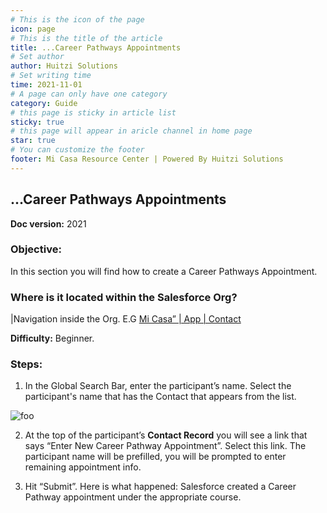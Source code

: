 ```yaml
---
# This is the icon of the page
icon: page
# This is the title of the article
title: ...Career Pathways Appointments
# Set author
author: Huitzi Solutions
# Set writing time
time: 2021-11-01
# A page can only have one category
category: Guide
# this page is sticky in article list
sticky: true
# this page will appear in aricle channel in home page
star: true
# You can customize the footer
footer: Mi Casa Resource Center | Powered By Huitzi Solutions
---
```


## ...Career Pathways Appointments

**Doc version:** 2021

### **Objective:**

In this section you will find how to create a Career Pathways Appointment.

### **Where is it located within the Salesforce Org?**

|Navigation inside the Org. E.G [Mi Casa” | App | Contact](https://micasa--partial.lightning.force.com/lightning/o/Contact/list?filterName=Recent)

**Difficulty:** Beginner.

### **Steps:**

1. In the Global Search Bar, enter the participant’s name. Select the participant's name that has the Contact that appears from the list.

<img :src="$withBase('/assets/careerPathwaysAppointments/1.jpeg')" alt="foo">

2. At the top of the participant’s **Contact Record** you will see a link that says “Enter New Career Pathway Appointment”. Select this link. The participant name will be prefilled, you will be prompted to enter remaining appointment info.

3. Hit “Submit”. Here is what happened: Salesforce created a Career Pathway appointment under the appropriate course.
